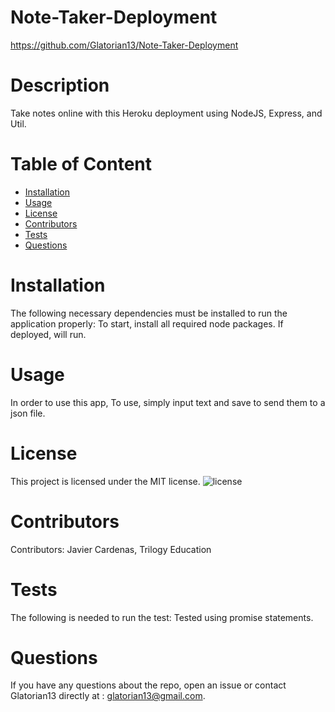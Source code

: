 # Note-Taker-Deployment
  https://github.com/Glatorian13/Note-Taker-Deployment
  # Description
  Take notes online with this Heroku deployment using NodeJS, Express, and Util.
  # Table of Content
  * [Installation](#installation)
  * [Usage](#usage)
  * [License](#license)
  * [Contributors](#contributors)
  * [Tests](#tests)
  * [Questions](#questions)
  # Installation
  The following necessary dependencies must be installed to run the application properly: To start, install all required node packages. If deployed, will run.
  # Usage
  In order to use this app, To use, simply input text and save to send them to a json file.
  # License
  This project is licensed under the MIT license. 
  ![license](https://img.shields.io/badge/license-MIT-blue.svg)
  # Contributors
  ​Contributors: Javier Cardenas, Trilogy Education
  # Tests
  The following is needed to run the test: Tested using promise statements.
  # Questions
  If you have any questions about the repo, open an issue or contact Glatorian13 directly at : glatorian13@gmail.com.
  
